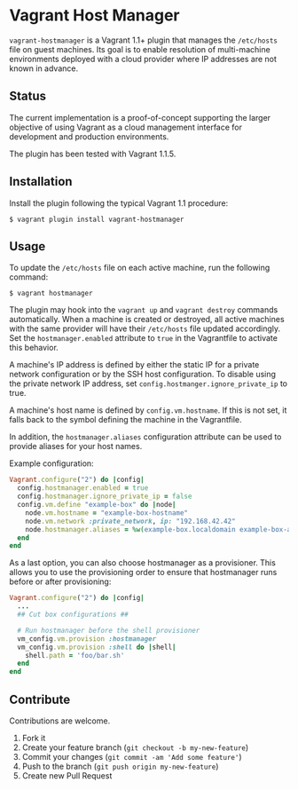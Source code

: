 Vagrant Host Manager
====================
`vagrant-hostmanager` is a Vagrant 1.1+ plugin that manages the `/etc/hosts`
file on guest machines. Its goal is to enable resolution of multi-machine
environments deployed with a cloud provider where IP addresses are not known
in advance.

Status
------
The current implementation is a proof-of-concept supporting the larger
objective of using Vagrant as a cloud management interface for development
and production environments.

The plugin has been tested with Vagrant 1.1.5.

Installation
------------
Install the plugin following the typical Vagrant 1.1 procedure:

    $ vagrant plugin install vagrant-hostmanager

Usage
-----
To update the `/etc/hosts` file on each active machine, run the following
command:

    $ vagrant hostmanager

The plugin may hook into the `vagrant up` and `vagrant destroy` commands
automatically. When a machine is created or destroyed, all active
machines with the same provider will have their `/etc/hosts` file updated
accordingly. Set the `hostmanager.enabled` attribute to `true` in the
Vagrantfile to activate this behavior.

A machine's IP address is defined by either the static IP for a private
network configuration or by the SSH host configuration. To disable
using the private network IP address, set `config.hostmanger.ignore_private_ip`
to true.

A machine's host name is defined by `config.vm.hostname`. If this is not
set, it falls back to the symbol defining the machine in the Vagrantfile.

In addition, the `hostmanager.aliases` configuration attribute can be used
to provide aliases for your host names.

Example configuration:

```ruby
Vagrant.configure("2") do |config|
  config.hostmanager.enabled = true
  config.hostmanager.ignore_private_ip = false
  config.vm.define "example-box" do |node|
    node.vm.hostname = "example-box-hostname"
    node.vm.network :private_network, ip: "192.168.42.42"
    node.hostmanager.aliases = %w(example-box.localdomain example-box-alias)
  end
end
```

As a last option, you can also choose hostmanager as a provisioner.
This allows you to use the provisioning order to ensure that hostmanager
runs before or after provisioning:

```ruby
Vagrant.configure("2") do |config|
  ...
  ## Cut box configurations ##

  # Run hostmanager before the shell provisioner
  vm_config.vm.provision :hostmanager
  vm_config.vm.provision :shell do |shell|
    shell.path = 'foo/bar.sh'
  end
end
```

Contribute
----------
Contributions are welcome.

1. Fork it
2. Create your feature branch (`git checkout -b my-new-feature`)
3. Commit your changes (`git commit -am 'Add some feature'`)
4. Push to the branch (`git push origin my-new-feature`)
5. Create new Pull Request
